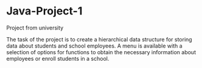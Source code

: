 # Java-Project-1
Project from university

The task of the project is to create a hierarchical data structure for storing data about students and school employees. A menu is available with a selection of options for functions to obtain the necessary information about employees or enroll students in a school.
